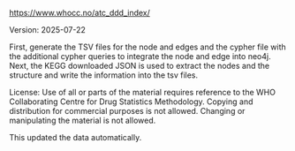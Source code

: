 https://www.whocc.no/atc_ddd_index/

Version: 2025-07-22

First, generate the TSV files for the node and edges and the cypher file with the additional cypher queries to integrate the node and edge into neo4j.
Next, the KEGG downloaded JSON is used to extract the nodes and the structure and write the information into the tsv files.


License: Use of all or parts of the material requires reference to the WHO Collaborating Centre for Drug Statistics Methodology. Copying and distribution for commercial purposes is not allowed. Changing or manipulating the material is not allowed.

This updated the data automatically.